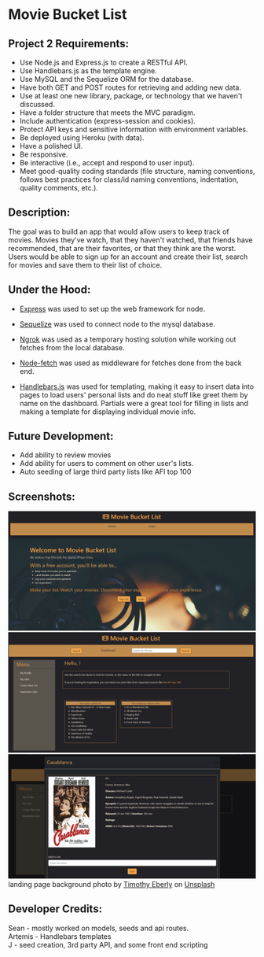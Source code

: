# Movie Bucket List

## Project 2 Requirements:
- Use Node.js and Express.js to create a RESTful API.
- Use Handlebars.js as the template engine.
- Use MySQL and the Sequelize ORM for the database.
- Have both GET and POST routes for retrieving and adding new data.
- Use at least one new library, package, or technology that we haven't discussed.
- Have a folder structure that meets the MVC paradigm.
- Include authentication (express-session and cookies).
- Protect API keys and sensitive information with environment variables.
- Be deployed using Heroku (with data).
- Have a polished UI.
- Be responsive.
- Be interactive (i.e., accept and respond to user input).
- Meet good-quality coding standards (file structure, naming conventions, follows best practices for class/id naming conventions, indentation, quality comments, etc.).

## Description:
The goal was to build an app that would allow users to keep track of movies. Movies they've watch, that they haven't watched, that friends have recommended, that are their favorites, or that they think are the worst. Users would be able to sign up for an account and create their list, search for movies and save them to their list of choice.

## Under the Hood:
- [Express](https://www.npmjs.com/package/express) was used to set up the web framework for node.

- [Sequelize](https://sequelize.org/) was used to connect node to the mysql database.

- [Ngrok](https://ngrok.com/) was used as a temporary hosting solution while working out fetches from the local database.

- [Node-fetch](https://www.npmjs.com/package/node-fetch) was used as middleware for fetches done from the back end.

- [Handlebars.js](https://handlebarsjs.com/) was used for templating, making it easy to insert data into pages to load users' personal lists and do neat stuff like greet them by name on the dashboard. Partials were a great tool for filling in lists and making a template for displaying individual movie info. 

## Future Development:
- Add ability to review movies
- Add ability for users to comment on other user's lists.
- Auto seeding of large third party lists like AFI top 100

## Screenshots:
![screenshot of landing page](./assets/moviescreenshot1.png)  
![screenshot of dashboard](./assets/moviescreenshot3.png)  
![screenshot of movie modal](./assets/moviescreenshot2.png)
landing page background photo by [Timothy Eberly](https://unsplash.com/@timothyeberly?utm_source=unsplash&utm_medium=referral&utm_content=creditCopyText) on [Unsplash](https://unsplash.com/s/photos/film-reel?utm_source=unsplash&utm_medium=referral&utm_content=creditCopyText)

## Developer Credits:
Sean - mostly worked on models, seeds and api routes.  
Artemis - Handlebars templates  
J - seed creation, 3rd party API, and some front end scripting
